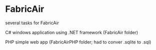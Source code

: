 # FabricAir
several tasks for FabricAir

C# windows application using .NET framework (FabricAir folder)

PHP simple web app (FabricAirPHP folder; had to conver .sqlite to .sql)
